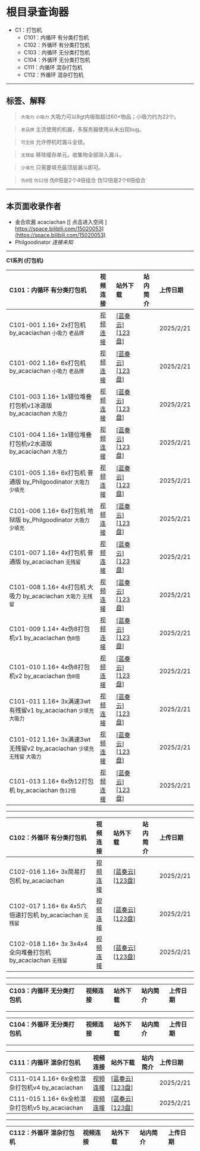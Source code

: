 # 根目录查询器

- C1：打包机
  - C101：内循环 有分类打包机
  - C102：外循环 有分类打包机
  - C103：内循环 无分类打包机
  - C104：外循环 无分类打包机
  - C111：内循环 混杂打包机
  - C112：外循环 混杂打包机

---

## 标签、解释
> `大吸力` `小吸力` 大吸力可以8gt内吸取超过60+物品；小吸力约为22个。

> `老品牌` 主流使用的机器，多服务器使用从未出现bug。

> `可全锁` 允许停机时漏斗全锁。

> `无残留` 移除缓存单元，收集物全部进入漏斗。

> `少填充` 只需要填充最顶层漏斗即可。

> `伪8倍` `伪12倍` 伪8倍是2个4倍组合 伪12倍是2个6倍组合
---
## 本页面收录作者
- 金合欢酱 acaciachan  [[ 点击进入空间 ] https://space.bilibili.com/15020053](https://space.bilibili.com/15020053)
- Philgoodinator *连接未知*

---
**C1系列 (打包机)**

| C101：内循环 有分类打包机  |  视频连接 | 站外下载 | 站内简介 | 上传日期 |
| :-- | :-- | :-- | :-- | :-- |
| C101-001 1.16+ 2x打包机 by_acaciachan `小吸力` `老品牌` | [视频连接](https://www.bilibili.com/video/BV1Ji421Y7dQ) | [[蓝奏云]](https://www.lanzoue.com/iW3kp28x996d) [[123盘]](https://www.123pan.com/s/okJUVv-wlxn3) | []() |2025/2/21 | 
| C101-002 1.16+ 6x打包机 by_acaciachan `小吸力` `老品牌` | [视频连接](https://www.bilibili.com/video/BV1Ji421Y7dQ) | [[蓝奏云]](https://www.lanzoue.com/iW3kp28x996d) [[123盘]](https://www.123pan.com/s/okJUVv-wlxn3) | []() |2025/2/21 | 
| C101-003 1.16+ 1x错位堆叠打包机v1冰道版 by_acaciachan `大吸力` | [视频连接](https://www.bilibili.com/video/BV1Ji421Y7dQ) | [[蓝奏云]](https://www.lanzoue.com/iW3kp28x996d) [[123盘]](https://www.123pan.com/s/okJUVv-wlxn3) | []() |2025/2/21 | 
| C101-004 1.16+ 1x错位堆叠打包机v2水道版 by_acaciachan `大吸力` | [视频连接](https://www.bilibili.com/video/BV1Ji421Y7dQ) | [[蓝奏云]](https://www.lanzoue.com/iW3kp28x996d) [[123盘]](https://www.123pan.com/s/okJUVv-wlxn3) | []() |2025/2/21 | 
| C101-005 1.16+ 6x打包机 普通版 by_Philgoodinator `大吸力` `少填充` | [视频连接](https://www.bilibili.com/video/BV1Ji421Y7dQ) | [[蓝奏云]](https://www.lanzoue.com/iW3kp28x996d) [[123盘]](https://www.123pan.com/s/okJUVv-wlxn3) | []() |2025/2/21 | 
| C101-006 1.16+ 6x打包机 地狱版 by_Philgoodinator `大吸力` `少填充` | [视频连接](https://www.bilibili.com/video/BV1Ji421Y7dQ) | [[蓝奏云]](https://www.lanzoue.com/iW3kp28x996d) [[123盘]](https://www.123pan.com/s/okJUVv-wlxn3) | []() |2025/2/21 | 
| C101-007 1.16+ 4x打包机 普通版 by_acaciachan `无残留` | [视频连接](https://www.bilibili.com/video/BV1Ji421Y7dQ) | [[蓝奏云]](https://www.lanzoue.com/iW3kp28x996d) [[123盘]](https://www.123pan.com/s/okJUVv-wlxn3) | []() |2025/2/21 | 
| C101-008 1.16+ 4x打包机 大吸力 by_acaciachan `大吸力` `无残留` | [视频连接](https://www.bilibili.com/video/BV1Ji421Y7dQ) | [[蓝奏云]](https://www.lanzoue.com/iW3kp28x996d) [[123盘]](https://www.123pan.com/s/okJUVv-wlxn3) | []() |2025/2/21 | 
| C101-009 1.14+ 4x伪8打包机v1 by_acaciachan `伪8倍` | [视频连接](https://www.bilibili.com/video/BV1Ji421Y7dQ) | [[蓝奏云]](https://www.lanzoue.com/iW3kp28x996d) [[123盘]](https://www.123pan.com/s/okJUVv-wlxn3) | []() |2025/2/21 | 
| C101-010 1.16+ 4x伪8打包机v2 by_acaciachan `伪8倍` | [视频连接](https://www.bilibili.com/video/BV1Ji421Y7dQ) | [[蓝奏云]](https://www.lanzoue.com/iW3kp28x996d) [[123盘]](https://www.123pan.com/s/okJUVv-wlxn3) | []() |2025/2/21 | 
| C101-011 1.16+ 3x满速3wt有残留v1 by_acaciachan `少填充` `大吸力` | [视频连接](https://www.bilibili.com/video/BV1Ji421Y7dQ) | [[蓝奏云]](https://www.lanzoue.com/iW3kp28x996d) [[123盘]](https://www.123pan.com/s/okJUVv-wlxn3) | []() |2025/2/21 | 
| C101-012 1.16+ 3x满速3wt无残留v2 by_acaciachan `少填充` `无残留` `大吸力` | [视频连接](https://www.bilibili.com/video/BV1Ji421Y7dQ) | [[蓝奏云]](https://www.lanzoue.com/iW3kp28x996d) [[123盘]](https://www.123pan.com/s/okJUVv-wlxn3) | []() |2025/2/21 | 
| C101-013 1.16+ 6x伪12打包机 by_acaciachan `伪12倍` | [视频连接](https://www.bilibili.com/video/BV1Ji421Y7dQ) | [[蓝奏云]](https://www.lanzoue.com/iW3kp28x996d) [[123盘]](https://www.123pan.com/s/okJUVv-wlxn3) | []() |2025/2/21 | 

---

| C102：外循环 有分类打包机  |  视频连接 | 站外下载 | 站内简介 | 上传日期 |
| :-- | :-- | :-- | :-- | :-- |
| C102-016 1.16+ 3x简易打包机 by_acaciachan | [视频连接](https://www.bilibili.com/video/BV1Ji421Y7dQ) | [[蓝奏云]](https://www.lanzoue.com/iW3kp28x996d) [[123盘]](https://www.123pan.com/s/okJUVv-wlxn3) | []() |2025/2/21 | 
| C102-017 1.16+ 6x 4x5六倍速打包机 by_acaciachan `无残留` | [视频连接](https://www.bilibili.com/video/BV1Ji421Y7dQ) | [[蓝奏云]](https://www.lanzoue.com/iW3kp28x996d) [[123盘]](https://www.123pan.com/s/okJUVv-wlxn3) | []() |2025/2/21 | 
| C102-018 1.16+ 3x 3x4x4全向堆叠打包机 by_acaciachan `无残留` | [视频连接](https://www.bilibili.com/video/BV1Ji421Y7dQ) | [[蓝奏云]](https://www.lanzoue.com/iW3kp28x996d) [[123盘]](https://www.123pan.com/s/okJUVv-wlxn3) | []() |2025/2/21 | 

---

| C103：内循环 无分类打包机  |  视频连接 | 站外下载 | 站内简介 | 上传日期 |
| :-- | :-- | :-- | :-- | :-- |

---

| C104：外循环 无分类打包机  |  视频连接 | 站外下载 | 站内简介 | 上传日期 |
| :-- | :-- | :-- | :-- | :-- |

---

| C111：内循环 混杂打包机  |  视频连接 | 站外下载 | 站内简介 | 上传日期 |
| :-- | :-- | :-- | :-- | :-- |
| C111-014 1.16+ 6x全检混杂打包机v4 by_acaciachan | [视频连接](https://www.bilibili.com/video/BV1Ji421Y7dQ) | [[蓝奏云]](https://www.lanzoue.com/iW3kp28x996d) [[123盘]](https://www.123pan.com/s/okJUVv-wlxn3) | []() |2025/2/21 | 
| C111-015 1.16+ 6x全检混杂打包机v5 by_acaciachan | [视频连接](https://www.bilibili.com/video/BV1Ji421Y7dQ) | [[蓝奏云]](https://www.lanzoue.com/iW3kp28x996d) [[123盘]](https://www.123pan.com/s/okJUVv-wlxn3) | []() |2025/2/21 | 

---

| C112：外循环 混杂打包机  |  视频连接 | 站外下载 | 站内简介 | 上传日期 |
| :-- | :-- | :-- | :-- | :-- |